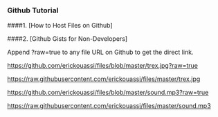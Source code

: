 ### Github Tutorial

####1. [How to Host Files on Github]

####2. [Github Gists for Non-Developers]

Append ?raw=true to any file URL on Github to get the direct link.

https://github.com/erickouassi/files/blob/master/trex.jpg?raw=true

https://raw.githubusercontent.com/erickouassi/files/master/trex.jpg

https://github.com/erickouassi/files/blob/master/sound.mp3?raw=true

https://raw.githubusercontent.com/erickouassi/files/master/sound.mp3
